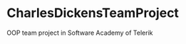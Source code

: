 CharlesDickensTeamProject
=========================

OOP team project in Software Academy of Telerik
